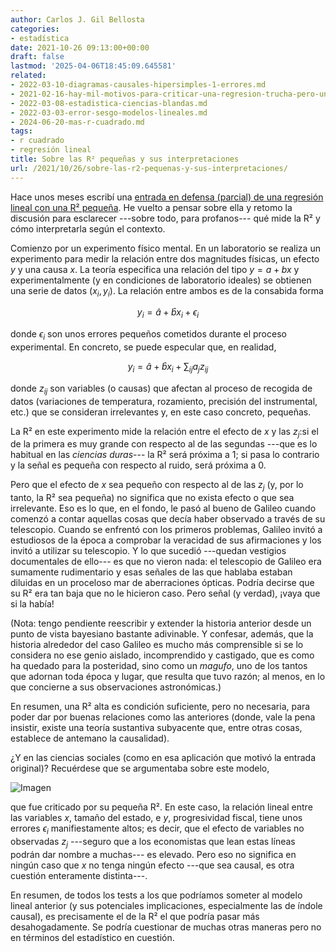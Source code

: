 ```yaml
---
author: Carlos J. Gil Bellosta
categories:
- estadística
date: 2021-10-26 09:13:00+00:00
draft: false
lastmod: '2025-04-06T18:45:09.645581'
related:
- 2022-03-10-diagramas-causales-hipersimples-1-errores.md
- 2021-02-16-hay-mil-motivos-para-criticar-una-regresion-trucha-pero-una-rc2b2-baja-no-es-uno-de-ellos.md
- 2022-03-08-estadistica-ciencias-blandas.md
- 2022-03-03-error-sesgo-modelos-lineales.md
- 2024-06-20-mas-r-cuadrado.md
tags:
- r cuadrado
- regresión lineal
title: Sobre las R² pequeñas y sus interpretaciones
url: /2021/10/26/sobre-las-r2-pequenas-y-sus-interpretaciones/
---
```


Hace unos meses escribí una [entrada en defensa (parcial) de una regresión lineal con una R² pequeña](https://datanalytics.com/2021/02/16/hay-mil-motivos-para-criticar-una-regresion-trucha-pero-una-r2-baja-no-es-uno-de-ellos/). He vuelto a pensar sobre ella y retomo la discusión para esclarecer ---sobre todo, para profanos--- qué mide la R² y cómo interpretarla según el contexto.

Comienzo por un experimento físico mental. En un laboratorio se realiza un experimento para medir la relación entre dos magnitudes físicas, un efecto $y$ y una causa $x$. La teoría especifica una relación del tipo $y = a + b x$ y experimentalmente (y en condiciones de laboratorio ideales) se obtienen una serie de datos $(x_i, y_i)$. La relación entre ambos es de la consabida forma

$$ y_i = \hat{a} + \hat{b} x_i + \epsilon_i$$

donde $\epsilon_i$ son unos errores pequeños cometidos durante el proceso experimental. En concreto, se puede especular que, en realidad,

$$ y_i = \hat{a} + \hat{b} x_i + \sum_{ij} a_j z_{ij}$$

donde $z_{ij}$ son variables (o causas) que afectan al proceso de recogida de datos (variaciones de temperatura, rozamiento, precisión del instrumental, etc.) que se consideran irrelevantes y, en este caso concreto, pequeñas.

La R² en este experimento mide la relación entre el efecto de $x$ y las $z_j$:si el de la primera es muy grande con respecto al de las segundas ---que es lo habitual en las _ciencias duras_--- la R² será próxima a 1; si pasa lo contrario y la señal es pequeña con respecto al ruido, será próxima a 0.

Pero que el efecto de $x$ sea pequeño con respecto al de las $z_j$ (y, por lo tanto, la R² sea pequeña) no significa que no exista efecto o que sea irrelevante. Eso es lo que, en el fondo, le pasó al bueno de Galileo cuando comenzó a contar aquellas cosas que decía haber observado a través de su telescopio. Cuando se enfrentó con los primeros problemas, Galileo invitó a estudiosos de la época a comprobar la veracidad de sus afirmaciones y los invitó a utilizar su telescopio. Y lo que sucedió ---quedan vestigios documentales de ello--- es que no vieron nada: el telescopio de Galileo era sumamente rudimentario y esas señales de las que hablaba estaban diluidas en un proceloso mar de aberraciones ópticas. Podría decirse que su R² era tan baja que no le hicieron caso. Pero señal (y verdad), ¡vaya que si la había!

(Nota: tengo pendiente reescribir y extender la historia anterior desde un punto de vista bayesiano bastante adivinable. Y confesar, además, que la historia alrededor del caso Galileo es mucho más comprensible si se lo considera no ese genio aislado, incomprendido y castigado, que es como ha quedado para la posteridad, sino como un _magufo_, uno de los tantos que adornan toda época y lugar, que resulta que tuvo razón; al menos, en lo que concierne a sus observaciones astronómicas.)

En resumen, una R² alta es condición suficiente, pero no necesaria, para poder dar por buenas relaciones como las anteriores (donde, vale la pena insistir, existe una teoría sustantiva subyacente que, entre otras cosas, establece de antemano la causalidad).

¿Y en las ciencias sociales (como en esa aplicación que motivó la entrada original)? Recuérdese que se argumentaba sobre este modelo,

![Imagen](https://pbs.twimg.com/media/EtJXBmOW4AI8r5d?format=jpg&name=small)

que fue criticado por su pequeña R². En este caso, la relación lineal entre las variables $x$, tamaño del estado, e $y$, progresividad fiscal, tiene unos errores $\epsilon_i$ manifiestamente altos; es decir, que el efecto de variables no observadas $z_j$ ---seguro que a los economistas que lean estas líneas podrán dar nombre a muchas--- es elevado. Pero eso no significa en ningún caso que $x$ no tenga ningún efecto ---que sea causal, es otra cuestión enteramente distinta---.

En resumen, de todos los tests a los que podríamos someter al modelo lineal anterior (y sus potenciales implicaciones, especialmente las de índole causal), es precisamente el de la R² el que podría pasar más desahogadamente. Se podría cuestionar de muchas otras maneras pero no en términos del estadístico en cuestión.